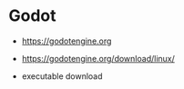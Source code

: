 # Godot

- https://godotengine.org
- https://godotengine.org/download/linux/

- executable download
